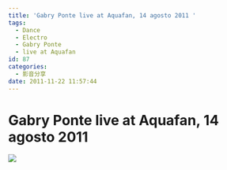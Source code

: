```yaml
---
title: 'Gabry Ponte live at Aquafan, 14 agosto 2011 '
tags:
  - Dance
  - Electro
  - Gabry Ponte
  - live at Aquafan
id: 87
categories:
  - 影音分享
date: 2011-11-22 11:57:44
---
```


# **Gabry Ponte live at Aquafan, 14 agosto 2011**

[![](http://img.youtube.com/vi/w25cdu8R_VU/0.jpg)](http://www.youtube.com/watch?v=w25cdu8R_VU "")